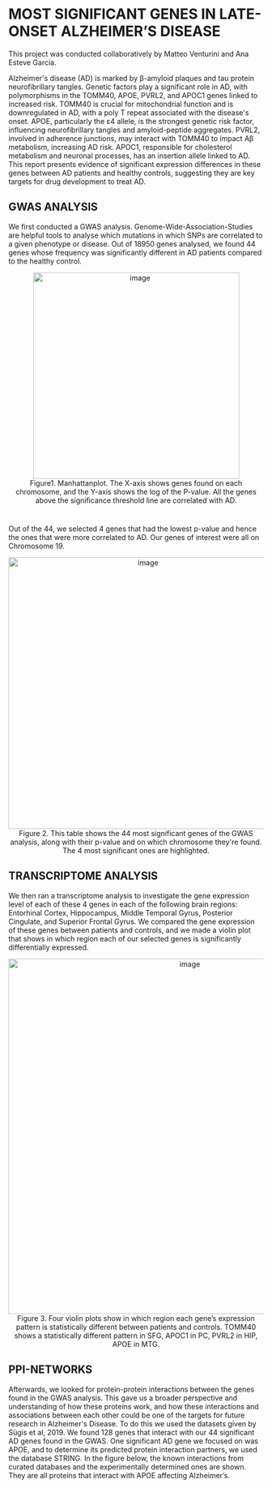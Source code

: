 # MOST SIGNIFICANT GENES IN LATE-ONSET ALZHEIMER’S DISEASE
This project was conducted collaboratively by Matteo Venturini and Ana Esteve Garcia.
 
Alzheimer's disease (AD) is marked by β-amyloid plaques and tau protein neurofibrillary tangles. Genetic factors play a significant role in AD, with polymorphisms in the TOMM40, APOE, PVRL2, and APOC1 genes linked to increased risk. TOMM40 is crucial for mitochondrial function and is downregulated in AD, with a poly T repeat associated with the disease's onset. APOE, particularly the ε4 allele, is the strongest genetic risk factor, influencing neurofibrillary tangles and amyloid-peptide aggregates. PVRL2, involved in adherence junctions, may interact with TOMM40 to impact Aβ metabolism, increasing AD risk. APOC1, responsible for cholesterol metabolism and neuronal processes, has an insertion allele linked to AD. This report presents evidence of significant expression differences in these genes between AD patients and healthy controls, suggesting they are key targets for drug development to treat AD.

## GWAS ANALYSIS
We first conducted a GWAS analysis. Genome-Wide-Association-Studies are helpful tools to analyse which
mutations in which SNPs are correlated to a given phenotype or disease. Out of 18950 genes analysed, we found 44
genes whose frequency was significantly different in AD patients compared to the healthy control.

<div align="center">
 <img width="407" alt="image" src="https://github.com/maven2306/genes_Alzheimer-s/assets/169473359/498e02d3-2d33-40f8-9e3a-7e64aaf63475">
</div> 

<div align="center">
 Figure1. Manhattanplot. The X-axis shows genes found on each chromosome, and the Y-axis shows the log of the
 P-value. All the genes above the significance threshold line are correlated with AD.
</div> 

# 
Out of the 44, we selected 4 genes that had the lowest p-value and hence the ones that were more correlated to AD. Our genes of interest were all on Chromosome 19.
<div align="center">
 <img width="536" alt="image" src="https://github.com/maven2306/genes_Alzheimer-s/assets/169473359/3efc415a-71db-47c4-b719-519ba382fc83">
</div> 

<div align="center">
 Figure 2. This table shows the 44 most significant genes of the GWAS analysis, along with their p-value and on which chromosome they're found. The 4 most significant ones are highlighted.
</div> 

##  TRANSCRIPTOME ANALYSIS
We then ran a transcriptome analysis to investigate the gene expression level of each of these 4 genes in each of the following brain regions: Entorhinal Cortex, Hippocampus, Middle Temporal Gyrus, Posterior Cingulate, and Superior Frontal Gyrus. We compared the gene expression of these genes between patients and controls, and we made a violin plot that shows in which region each of our selected genes is significantly differentially expressed.

<div align="center">
 <img width="701" alt="image" src="https://github.com/maven2306/genes_Alzheimer-s/assets/169473359/963c5c2f-d9f6-4612-a8ba-77ccbc0b27fc">
</div> 
<div align="center">
 Figure 3. Four violin plots show in which region each gene’s expression pattern is statistically different between patients and controls. TOMM40 shows a statistically different pattern in SFG, APOC1 in PC, PVRL2 in HIP, APOE in MTG.
</div> 

 ## PPI-NETWORKS
Afterwards, we looked for protein-protein interactions between the genes found in the GWAS analysis. This gave us a
 broader perspective and understanding of how these proteins work, and how these interactions and associations
 between each other could be one of the targets for future research in Alzheimer's Disease. To do this we used the
 datasets given by Sügis et al, 2019. We found 128 genes that interact with our 44 significant AD genes found in the
 GWAS. One significant AD gene we focused on was APOE, and to determine its predicted protein interaction
 partners, we used the database STRING. In the figure below, the known interactions from curated databases and the
 experimentally determined ones are shown. They are all proteins that interact with APOE affecting Alzheimer’s.


